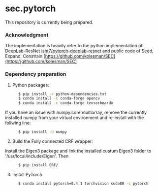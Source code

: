 # sec.pytorch
This repository is currently being prepared.

### Acknowledgment
The implementation is heavily refer to the python implementation of DeepLab-ResNet [isht7/pytorch-deeplab-resnet](https://github.com/isht7/pytorch-deeplab-resnet) and public code of Seed, Expand, Constrain [https://github.com/kolesman/SEC](https://github.com/kolesman/SEC)

### Dependency preparation
1. Python packages:
```bash
      $ pip install -r python-dependencies.txt
      $ conda install -c conda-forge opencv
      $ conda install -c conda-forge tensorboardx
```
If you have an issue with numpy.core.multiarray, remove the currently installed numpy from your virtual environment and re-install with the follwing line:
```bash
      $ pip install -U numpy
```
2. Build the Fully connected CRF wrapper:

Install the Eigen3 package and link the installed custum Eigen3 folder to '/usr/local/include/Eigen'. Then
```bash
      $ pip install CRF/
```
3. Install PyTorch.
```bash
      $ conda install pytorch=0.4.1 torchvision cuda80 -c pytorch
```
